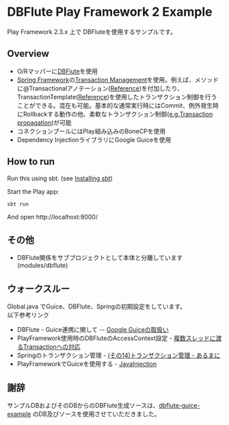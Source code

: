 # DBFlute Play Framework 2 Example
Play Framework 2.3.x 上で DBFluteを使用するサンプルです。

## Overview

* O/Rマッパーに[DBFlute](http://dbflute.seasar.org/ja/introduction/index.html)を使用
* [Spring Framework](https://projects.spring.io/spring-framework/)の[Transaction Management](https://docs.spring.io/spring/docs/4.0.3.RELEASE/spring-framework-reference/html/transaction.html)を使用。例えば、メソッドに@Transactionalアノテーション([Reference](https://docs.spring.io/spring/docs/4.0.3.RELEASE/spring-framework-reference/html/transaction.html#transaction-declarative-annotations))を付加したり、TransactionTemplate([Reference](https://docs.spring.io/spring/docs/4.0.3.RELEASE/spring-framework-reference/html/transaction.html#tx-prog-template))を使用したトランザクション制御を行うことができる。混在も可能。基本的な通常実行時にはCommit、例外発生時にRollbackする動作の他、柔軟なトランザクション制御([e.g.Transaction propagation](https://docs.spring.io/spring/docs/4.0.3.RELEASE/spring-framework-reference/htmlsingle/#tx-propagation))が可能
* コネクションプールにはPlay組み込みのBoneCPを使用
* Dependency InjectionライブラリにGoogle Guiceを使用

## How to run
Run this using sbt. (see [Installing sbt](http://www.scala-sbt.org/1.x/docs/Setup.html))

Start the Play app:

```
sbt run
```

And open http://localhost:9000/

## その他

* DBFlute関係をサブプロジェクトとして本体と分離しています (modules/dbflute)

## ウォークスルー

Global.java でGuice、DBFlute、Springの初期設定をしています。  
以下参考リンク
* DBFlute - Guice連携に関して -- [Google Guiceの取扱い](http://dbflute.seasar.org/ja/manual/reference/diway/guice/)
* PlayFramework使用時のDBFluteのAccessContext設定 - [複数スレッドに渡るTransactionへの対応](https://github.com/seasarorg/dbflute-play/issues/6#issuecomment-42439800)
* Springのトランザクション管理 - [(その14)トランザクション管理 - あるまに](http://d.hatena.ne.jp/arumani/20070327/1175006088)
* PlayFrameworkでGuiceを使用する - [JavaInjection](https://www.playframework.com/documentation/2.3.x/JavaInjection)

## 謝辞
サンプルDBおよびそのDBからのDBFlute生成ソースは、[dbflute-guice-example](https://github.com/seasarorg/dbflute-example-container/tree/master/dbflute-guice-example) のDB及びソースを使用させていただきました。
